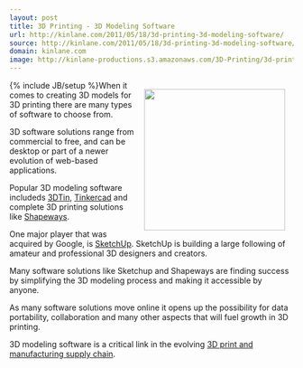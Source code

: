 ```yaml
---
layout: post
title: 3D Printing - 3D Modeling Software
url: http://kinlane.com/2011/05/18/3d-printing-3d-modeling-software/
source: http://kinlane.com/2011/05/18/3d-printing-3d-modeling-software/
domain: kinlane.com
image: http://kinlane-productions.s3.amazonaws.com/3D-Printing/3d-printing-software.JPG
---
```

{% include JB/setup %}<img style="padding: 15px;" src="http://kinlane-productions.s3.amazonaws.com/3D-Printing/3d-printing-software.JPG" alt="" width="250" align="right" />When it comes to creating 3D models for 3D printing there are many types of software to choose from.<p></p>
3D software solutions range from commercial to free, and can be desktop or part of a newer evolution of web-based applications.<p></p>
Popular 3D modeling software includeds <a title="3DTin" href="http://www.3dtin.com">3DTin</a>, <a title="Tinkercad" href="http://tinkercad.com" target="_blank">Tinkercad</a> and complete 3D printing solutions like <a title="Shapeways" href="www.shapeways.com" target="_blank">Shapeways</a>.<p></p>
One major player that was acquired by Google, is <a title="Sketchup" href="sketchup.google.com" target="_blank">SketchUp</a>.  SketchUp is building a large following of amateur and professional 3D designers and creators.<p></p>
Many software solutions like Sketchup and Shapeways are finding success by simplifying the 3D modeling process and making it accessible by anyone.<p></p>
As many software solutions move online it opens up the possibility for data portability, collaboration and many other aspects that will fuel growth in 3D printing.<p></p>
3D modeling software is a critical link in the evolving <a title="3D print and manufacturing supply chain" href="http://www.kinlane.com/2011/05/3d-printing-and-manufacturing-supply-chain/">3D print and manufacturing supply chain</a>.